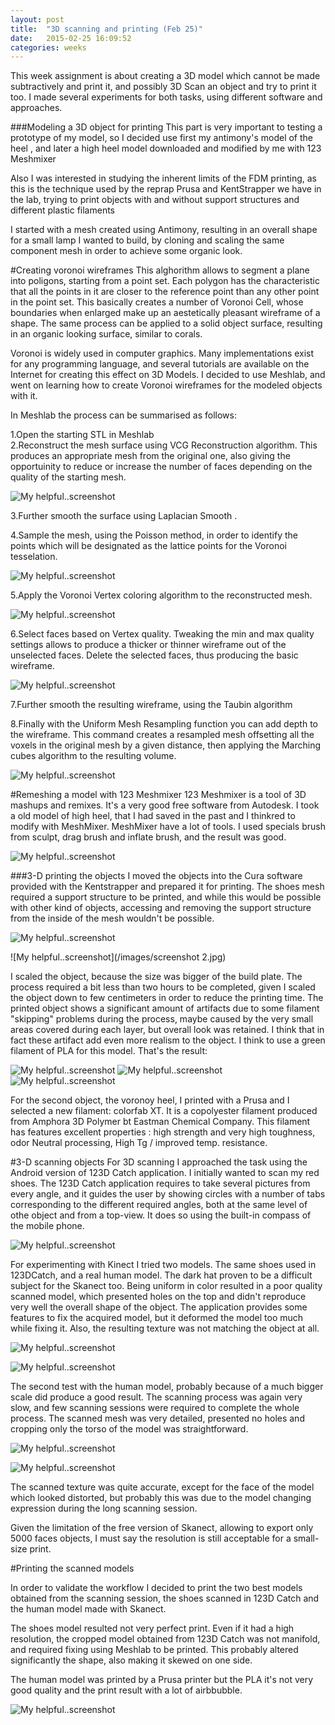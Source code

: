```yaml
---
layout: post
title:  "3D scanning and printing (Feb 25)"
date:   2015-02-25 16:09:52
categories: weeks
---
```

This week assignment is about creating a 3D model which cannot be made subtractively and print it, and possibly 3D Scan an object and try to print it too. I made several experiments for both tasks, using different software and approaches.


###Modeling a 3D object for printing 
This part is very important to testing a prototype of my model, so I decided use first my antimony's model of the heel , and later a high heel model downloaded and modified by me with 123 Meshmixer

Also I was interested in studying the inherent limits of the FDM printing, as this is the technique used by the reprap Prusa and KentStrapper we have in the lab, trying to print objects with and without support structures and different plastic filaments

I started with a mesh created using Antimony, resulting in an overall shape for a small lamp I wanted to build, by cloning and scaling the same component mesh in order to achieve some organic look.

#Creating voronoi wireframes
This alghorithm allows to segment a plane into poligons, starting from a point set. Each polygon has the characteristic that all the points in it are closer to the reference point than any other point in the point set. This basically creates a number of Voronoi Cell, whose boundaries when enlarged make up an aestetically pleasant wireframe of a shape. The same process can be applied to a solid object surface, resulting in an organic looking surface, similar to corals.

Voronoi is widely used in computer graphics. Many implementations exist for any programming language, and several tutorials are available on the Internet for creating this effect on 3D Models. I decided to use Meshlab, and went on learning how to create Voronoi wireframes for the modeled objects with it. 

In Meshlab the process can be summarised as follows:

1.Open the starting STL in Meshlab <br />
2.Reconstruct the mesh surface using VCG Reconstruction algorithm. This produces an appropriate mesh from the original one, also giving the opportuinity to reduce or increase the number of faces depending on the quality of the starting mesh.<br />

![My helpful..screenshot](/images/1mesh.jpg)

3.Further smooth the surface using Laplacian Smooth .<br />

4.Sample the mesh, using the Poisson method, in order to identify the points which will be designated as the lattice points for the Voronoi tesselation.<br />

![My helpful..screenshot](/images/2mesh.jpg)

5.Apply the Voronoi Vertex coloring algorithm to the reconstructed mesh.<br />

![My helpful..screenshot](/images/3mesh.jpg)

6.Select faces based on Vertex quality. Tweaking the min and max quality settings allows to produce a thicker or thinner wireframe out of the unselected faces. Delete the selected faces, thus producing the basic wireframe.<br />

![My helpful..screenshot](/images/6mesh.jpg)

7.Further smooth the resulting wireframe, using the Taubin algorithm <br />

8.Finally with the Uniform Mesh Resampling function you can add depth to the wireframe. This command creates a resampled mesh offsetting all the voxels in the original mesh by a given distance, then applying the Marching cubes algorithm to the resulting volume.<br />

![My helpful..screenshot](/images/7mesh.jpg)

#Remeshing  a model with 123 Meshmixer
123 Meshmixer is a tool of 3D mashups and remixes. It's a very good free software from Autodesk.
I took a old model of high heel, that I had saved in the past and I thinkred to modify with MeshMixer.
MeshMixer have a lot of tools. I used specials brush from sculpt, drag brush and inflate brush, and the result was good.  

![My helpful..screenshot](/images/shoes2.jpg)


###3-D printing the objects
I moved the objects into the Cura software provided with the Kentstrapper and prepared it for printing. The shoes mesh required a support structure to be printed, and while this would be possible with other kind of objects, accessing and removing the support structure from the inside of the mesh wouldn't be possible. 

![My helpful..screenshot](/images/screenshot.jpg)

![My helpful..screenshot](/images/screenshot 2.jpg)

I scaled the object, because the size was bigger of the build plate. The process required a bit less than two hours to be completed, given I scaled the object down to few centimeters in order to reduce the printing time. The printed object shows a significant amount of artifacts due to some filament "skipping" problems during the process, maybe caused by the very small areas covered during each layer, but overall look was retained. I think that in fact these artifact add even more realism to the object. I think to use a green filament of PLA for this model. That's the result:

![My helpful..screenshot](/images/print1.jpg)
![My helpful..screenshot](/images/print2.jpg)
![My helpful..screenshot](/images/print3.jpg)

For the second object, the voronoy heel, I  printed with a Prusa and I selected a new filament: colorfab XT. It is a copolyester filament produced from Amphora 3D Polymer bt Eastman Chemical Company. This filament has features excellent properties : high strength and very high toughness, odor Neutral processing, High Tg / improved temp. resistance.

#3-D scanning objects
For 3D scanning I approached the task using the Android version of 123D Catch application. I initially wanted to scan my red shoes. The 123D Catch application requires to take several pictures from every angle, and it guides the user by showing circles with a number of tabs corresponding to the different required angles, both at the same level of othe object and from a top-view. It does so using the built-in compass of the mobile phone.

![My helpful..screenshot](/images/catch1.jpg)

For experimenting with Kinect I tried two models. The same shoes used in 123DCatch, and a real human model. The dark hat proven to be a difficult subject for the Skanect too. Being uniform in color resulted in a poor quality scanned model, which presented holes on the top and didn't reproduce very well the overall shape of the object. The application provides some features to fix the acquired model, but it deformed the model too much while fixing it. Also, the resulting texture was not matching the object at all.

![My helpful..screenshot](/images/sk2.jpg)

![My helpful..screenshot](/images/andrea3.jpg)

The second test with the human model, probably because of a much bigger scale did produce a good result. The scanning process was again very slow, and few scanning sessions were required to complete the whole process. The scanned mesh was very detailed, presented no holes and cropping only the torso of the model was straightforward.

![My helpful..screenshot](/images/andrea8.jpg)

![My helpful..screenshot](/images/andrea7.jpg)

The scanned texture was quite accurate, except for the face of the model which looked distorted, but probably this was due to the model changing expression during the long scanning session.

Given the limitation of the free version of Skanect, allowing to export only 5000 faces objects, I must say the resolution is still acceptable for a small-size print. 

#Printing the scanned models

In order to validate the workflow I decided to print the two best models obtained from the scanning session, the shoes scanned in 123D Catch and the human model made with Skanect.

The shoes model resulted not very perfect print. Even if it had a high resolution, the cropped model obtained from 123D Catch was not manifold, and required fixing using Meshlab to be printed. This probably altered significantly the shape, also making it skewed on one side.


The human model  was printed by a Prusa printer but the PLA it's not very good quality and the print result with a lot of airbbubble.
 
![My helpful..screenshot](/images/andreaprint.jpg)


 


